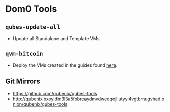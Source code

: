 # Dom0 Tools
## `qubes-update-all`
- Update all Standalone and Template VMs.

## `qvm-bitcoin`
- Deploy the VMs created in the guides found [here](https://github.com/qubenix/qubes-whonix-bitcoin).

## Git Mirrors
- https://github.com/qubenix/qubes-tools
- http://qubenixibxoyldm3l3a5fobreaydmvdweqqojllutyyi4vgtbmugvhad.onion/qubenix/qubes-tools
